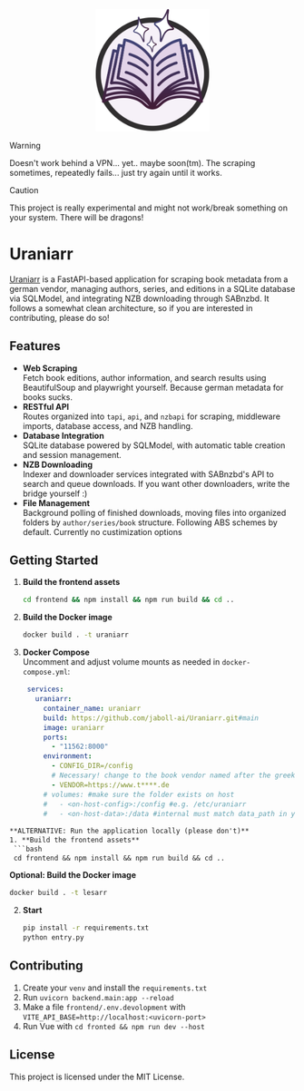 
<p align="center">
  <img src="frontend/public/assets/uraniarr.svg" alt="Uraniarr Logo" width="200"/>
</p>

> [!WARNING]
> Doesn't work behind a VPN... yet.. maybe soon(tm). The scraping sometimes, repeatedly fails... just try again until it works. 

> [!CAUTION]
> This project is really experimental and might not work/break something on your system. There will be dragons!

# Uraniarr

[Uraniarr](https://de.wikipedia.org/wiki/Urania) is a FastAPI-based application for scraping book metadata from a german vendor, managing authors, series, and editions in a SQLite database via SQLModel, and integrating NZB downloading through SABnzbd. It follows a somewhat clean architecture, so if you are interested in contributing, please do so! 

## Features

- **Web Scraping**  
  Fetch book editions, author information, and search results using BeautifulSoup and playwright yourself. Because german metadata for books sucks.
- **RESTful API**  
  Routes organized into `tapi`, `api`, and `nzbapi` for scraping, middleware imports, database access, and NZB handling.
- **Database Integration**  
  SQLite database powered by SQLModel, with automatic table creation and session management.
- **NZB Downloading**  
  Indexer and downloader services integrated with SABnzbd's API to search and queue downloads. If you want other downloaders, write the bridge yourself :)
- **File Management**  
  Background polling of finished downloads, moving files into organized folders by `author/series/book` structure. Following ABS schemes by default. Currently no custimization options

## Getting Started

1. **Build the frontend assets**  
   ```bash
   cd frontend && npm install && npm run build && cd ..
   ```
2. **Build the Docker image**  
   ```bash
   docker build . -t uraniarr
   ```
3. **Docker Compose**  
   Uncomment and adjust volume mounts as needed in `docker-compose.yml`:
   ```yaml
    services:
      uraniarr:
        container_name: uraniarr
        build: https://github.com/jaboll-ai/Uraniarr.git#main
        image: uraniarr
        ports:
          - "11562:8000"
        environment:
          - CONFIG_DIR=/config
          # Necessary! change to the book vendor named after the greek muse
          - VENDOR=https://www.t****.de 
        # volumes: #make sure the folder exists on host
        #   - <on-host-config>:/config #e.g. /etc/uraniarr
        #   - <on-host-data>:/data #internal must match data_path in your config
  ```
**ALTERNATIVE: Run the application locally (please don't)** 
1. **Build the frontend assets**  
   ```bash
   cd frontend && npm install && npm run build && cd ..
   ```
   **Optional: Build the Docker image**  
   ```bash
   docker build . -t lesarr
   ```
 2. **Start**
    ```bash
    pip install -r requirements.txt
    python entry.py
    ```

## Contributing
1. Create your `venv` and install the `requirements.txt`
2. Run `uvicorn backend.main:app --reload`
3. Make a file `frontend/.env.devolopment` with `VITE_API_BASE=http://localhost:<uvicorn-port>`
4. Run Vue with `cd fronted && npm run dev --host`

## License
This project is licensed under the MIT License.
